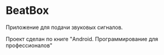 # BeatBox
Приложение для подачи звуковых сигналов.

Проект сделан по книге "Android. Программирование для профессионалов"
